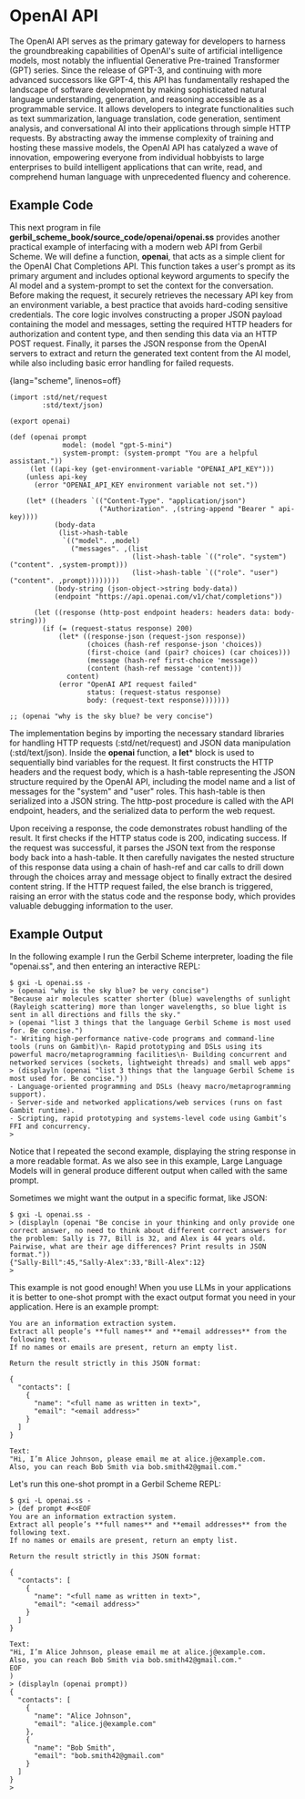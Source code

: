 # OpenAI API

The OpenAI API serves as the primary gateway for developers to harness the groundbreaking capabilities of OpenAI's suite of artificial intelligence models, most notably the influential Generative Pre-trained Transformer (GPT) series. Since the release of GPT-3, and continuing with more advanced successors like GPT-4, this API has fundamentally reshaped the landscape of software development by making sophisticated natural language understanding, generation, and reasoning accessible as a programmable service. It allows developers to integrate functionalities such as text summarization, language translation, code generation, sentiment analysis, and conversational AI into their applications through simple HTTP requests. By abstracting away the immense complexity of training and hosting these massive models, the OpenAI API has catalyzed a wave of innovation, empowering everyone from individual hobbyists to large enterprises to build intelligent applications that can write, read, and comprehend human language with unprecedented fluency and coherence.

## Example Code

This next program in file **gerbil_scheme_book/source_code/openai/openai.ss** provides another practical example of interfacing with a modern web API from Gerbil Scheme. We will define a function, **openai**, that acts as a simple client for the OpenAI Chat Completions API. This function takes a user's prompt as its primary argument and includes optional keyword arguments to specify the AI model and a system-prompt to set the context for the conversation. Before making the request, it securely retrieves the necessary API key from an environment variable, a best practice that avoids hard-coding sensitive credentials. The core logic involves constructing a proper JSON payload containing the model and messages, setting the required HTTP headers for authorization and content type, and then sending this data via an HTTP POST request. Finally, it parses the JSON response from the OpenAI servers to extract and return the generated text content from the AI model, while also including basic error handling for failed requests.

{lang="scheme", linenos=off}
```
(import :std/net/request
        :std/text/json)

(export openai)

(def (openai prompt
             model: (model "gpt-5-mini")
             system-prompt: (system-prompt "You are a helpful assistant."))
     (let ((api-key (get-environment-variable "OPENAI_API_KEY")))
    (unless api-key
      (error "OPENAI_API_KEY environment variable not set."))

    (let* ((headers `(("Content-Type". "application/json")
                      ("Authorization". ,(string-append "Bearer " api-key))))
           (body-data
            (list->hash-table
             `(("model". ,model)
               ("messages". ,(list
                              (list->hash-table `(("role". "system") ("content". ,system-prompt)))
                              (list->hash-table `(("role". "user") ("content". ,prompt))))))))
           (body-string (json-object->string body-data))
           (endpoint "https://api.openai.com/v1/chat/completions"))

      (let ((response (http-post endpoint headers: headers data: body-string)))
        (if (= (request-status response) 200)
            (let* ((response-json (request-json response))
                   (choices (hash-ref response-json 'choices))
                   (first-choice (and (pair? choices) (car choices)))
                   (message (hash-ref first-choice 'message))
                   (content (hash-ref message 'content)))
              content)
            (error "OpenAI API request failed"
                   status: (request-status response)
                   body: (request-text response)))))))

;; (openai "why is the sky blue? be very concise")
```

The implementation begins by importing the necessary standard libraries for handling HTTP requests (:std/net/request) and JSON data manipulation (:std/text/json). Inside the **openai** function, a **let*** block is used to sequentially bind variables for the request. It first constructs the HTTP headers and the request body, which is a hash-table representing the JSON structure required by the OpenAI API, including the model name and a list of messages for the "system" and "user" roles. This hash-table is then serialized into a JSON string. The http-post procedure is called with the API endpoint, headers, and the serialized data to perform the web request.

Upon receiving a response, the code demonstrates robust handling of the result. It first checks if the HTTP status code is 200, indicating success. If the request was successful, it parses the JSON text from the response body back into a hash-table. It then carefully navigates the nested structure of this response data using a chain of hash-ref and car calls to drill down through the choices array and message object to finally extract the desired content string. If the HTTP request failed, the else branch is triggered, raising an error with the status code and the response body, which provides valuable debugging information to the user.

## Example Output

In the following example I run the Gerbil Scheme interpreter, loading the file "openai.ss", and then entering an interactive REPL:

```console
$ gxi -L openai.ss -
> (openai "why is the sky blue? be very concise")
"Because air molecules scatter shorter (blue) wavelengths of sunlight (Rayleigh scattering) more than longer wavelengths, so blue light is sent in all directions and fills the sky."
> (openai "list 3 things that the language Gerbil Scheme is most used for. Be concise.")
"- Writing high-performance native-code programs and command-line tools (runs on Gambit)\n- Rapid prototyping and DSLs using its powerful macro/metaprogramming facilities\n- Building concurrent and networked services (sockets, lightweight threads) and small web apps"
> (displayln (openai "list 3 things that the language Gerbil Scheme is most used for. Be concise."))
- Language-oriented programming and DSLs (heavy macro/metaprogramming support).  
- Server-side and networked applications/web services (runs on fast Gambit runtime).  
- Scripting, rapid prototyping and systems-level code using Gambit’s FFI and concurrency.
>
```

Notice that I repeated the second example, displaying the string response in a more readable format. As we also see in this example, Large Language Models will in general produce different output when called with the same prompt.

Sometimes we might want the output in a specific format, like JSON:

```console
$ gxi -L openai.ss -
> (displayln (openai "Be concise in your thinking and only provide one correct answer, no need to think about different correct answers for the problem: Sally is 77, Bill is 32, and Alex is 44 years old. Pairwise, what are their age differences? Print results in JSON format."))
{"Sally-Bill":45,"Sally-Alex":33,"Bill-Alex":12}
>
```

This example is not good enough! When you use LLMs in your applications it is better to one-shot prompt with the exact output format you need in your application. Here is an example prompt:

```text
You are an information extraction system.
Extract all people’s **full names** and **email addresses** from the following text.
If no names or emails are present, return an empty list.

Return the result strictly in this JSON format:

{
  "contacts": [
    {
      "name": "<full name as written in text>",
      "email": "<email address>"
    }
  ]
}

Text:
"Hi, I’m Alice Johnson, please email me at alice.j@example.com.  
Also, you can reach Bob Smith via bob.smith42@gmail.com."
```

Let's run this one-shot prompt in a Gerbil Scheme REPL:

```console
$ gxi -L openai.ss -
> (def prompt #<<EOF
You are an information extraction system.
Extract all people’s **full names** and **email addresses** from the following text.
If no names or emails are present, return an empty list.

Return the result strictly in this JSON format:

{
  "contacts": [
    {
      "name": "<full name as written in text>",
      "email": "<email address>"
    }
  ]
}

Text:
"Hi, I’m Alice Johnson, please email me at alice.j@example.com.  
Also, you can reach Bob Smith via bob.smith42@gmail.com."
EOF
)
> (displayln (openai prompt))
{
  "contacts": [
    {
      "name": "Alice Johnson",
      "email": "alice.j@example.com"
    },
    {
      "name": "Bob Smith",
      "email": "bob.smith42@gmail.com"
    }
  ]
}
> 
```
